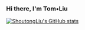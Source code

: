 ### Hi there, I'm Tom•Liu

[![ShoutongLiu's GitHub stats](https://github-readme-stats.vercel.app/api?username=ShoutongLiu&show_icons=true&theme=radical)](https://github.com/ShoutongLiu/github-readme-stats)


<!-- 编程语言统计 -->
<!-- [![Top Langs](https://github-readme-stats.vercel.app/api/top-langs/?username=ShoutongLiu)](https://github.com/ShoutongLiu/github-readme-stats) -->

